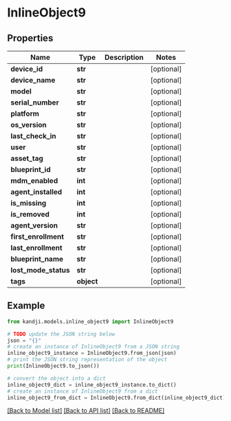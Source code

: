 # InlineObject9


## Properties

Name | Type | Description | Notes
------------ | ------------- | ------------- | -------------
**device_id** | **str** |  | [optional] 
**device_name** | **str** |  | [optional] 
**model** | **str** |  | [optional] 
**serial_number** | **str** |  | [optional] 
**platform** | **str** |  | [optional] 
**os_version** | **str** |  | [optional] 
**last_check_in** | **str** |  | [optional] 
**user** | **str** |  | [optional] 
**asset_tag** | **str** |  | [optional] 
**blueprint_id** | **str** |  | [optional] 
**mdm_enabled** | **int** |  | [optional] 
**agent_installed** | **int** |  | [optional] 
**is_missing** | **int** |  | [optional] 
**is_removed** | **int** |  | [optional] 
**agent_version** | **str** |  | [optional] 
**first_enrollment** | **str** |  | [optional] 
**last_enrollment** | **str** |  | [optional] 
**blueprint_name** | **str** |  | [optional] 
**lost_mode_status** | **str** |  | [optional] 
**tags** | **object** |  | [optional] 

## Example

```python
from kandji.models.inline_object9 import InlineObject9

# TODO update the JSON string below
json = "{}"
# create an instance of InlineObject9 from a JSON string
inline_object9_instance = InlineObject9.from_json(json)
# print the JSON string representation of the object
print(InlineObject9.to_json())

# convert the object into a dict
inline_object9_dict = inline_object9_instance.to_dict()
# create an instance of InlineObject9 from a dict
inline_object9_from_dict = InlineObject9.from_dict(inline_object9_dict)
```
[[Back to Model list]](../README.md#documentation-for-models) [[Back to API list]](../README.md#documentation-for-api-endpoints) [[Back to README]](../README.md)


